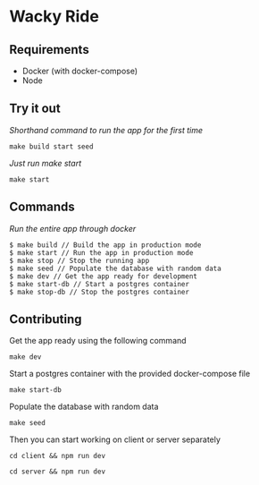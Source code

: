 # Wacky Ride

## Requirements

- Docker (with docker-compose)
- Node

## Try it out

_Shorthand command to run the app for the first time_

```
make build start seed
```

_Just run make start_
```
make start
```

## Commands

_Run the entire app through docker_

```
$ make build // Build the app in production mode
$ make start // Run the app in production mode    
$ make stop // Stop the running app
$ make seed // Populate the database with random data
$ make dev // Get the app ready for development
$ make start-db // Start a postgres container
$ make stop-db // Stop the postgres container
```

## Contributing

Get the app ready using the following command

```
make dev
```

Start a postgres container with the provided docker-compose file

```
make start-db
```

Populate the database with random data

```
make seed
```

Then you can start working on client or server separately

```
cd client && npm run dev
```

```
cd server && npm run dev
```
